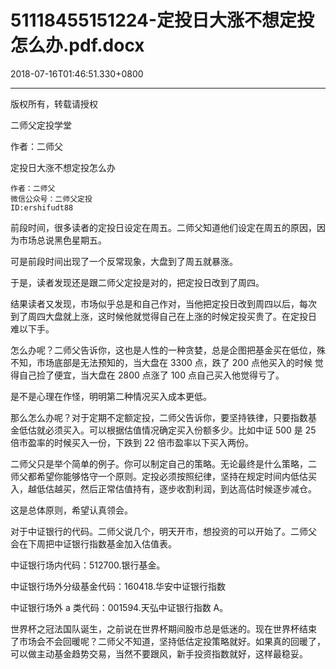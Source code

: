 # 51118455151224-定投日大涨不想定投怎么办.pdf.docx

2018-07-16T01:46:51.330+0800

----

版权所有，转载请授权

二师父定投学堂

作者：二师父

定投日大涨不想定投怎么办 

	作者：二师父   
	微信公众号：二师父定投   
	ID:ershifudt88   
前段时间，很多读者的定投日设定在周五。二师父知道他们设定在周五的原因，因为市场总说黑色星期五。 

可是前段时间出现了一个反常现象，大盘到了周五就暴涨。 

于是，读者发现还是跟二师父定投是对的，把定投日改到了周四。 

结果读者又发现，市场似乎总是和自己作对，当他把定投日改到周四以后，每次 到了周四大盘就上涨，这时候他就觉得自己在上涨的时候定投买贵了。在定投日 难以下手。 

怎么办呢？二师父告诉你，这也是人性的一种贪婪，总是企图把基金买在低位，殊不知，市场底部是无法预知的，当大盘在 3300 点，跌了 200 点他买入的时候 觉得自己捡了便宜，当大盘在 2800 点涨了 100 点自己买入他觉得亏了。 

是不是心理在作怪，明明第二种情况买入成本更低。 

那么怎么办呢？对于定期不定额定投，二师父告诉你，要坚持铁律，只要指数基 金低估就必须买入。可以根据估值情况确定买入份额多少。比如中证 500 是 25 倍市盈率的时候买入一份，下跌到 22 倍市盈率以下买入两份。 

二师父只是举个简单的例子。你可以制定自己的策略。无论最终是什么策略，二 师父都希望你能够恪守一个原则。定投必须按照纪律，坚持在规定时间内低估买 入，越低估越买，然后正常估值持有，逐步收割利润，到达高估时候逐步减仓。 

这是总体原则，希望认真领会。 

对于中证银行的代码。二师父说几个，明天开市，想投资的可以开始了。二师父 会在下周把中证银行指数基金加入估值表。 

中证银行场内代码：512700\.银行基金。 

中证银行场外分级基金代码：160418\.华安中证银行指数 

中证银行场外 a 类代码：001594\.天弘中证银行指数 A。 

世界杯之冠法国队诞生，之前说在世界杯期间股市总是低迷的。现在世界杯结束 了市场会不会回暖呢？二师父不知道，坚持低估定投策略就好。如果真的回暖了，可以做主动基金趋势交易，当然不要跟风，新手投资指数就好，这样最稳妥。 

